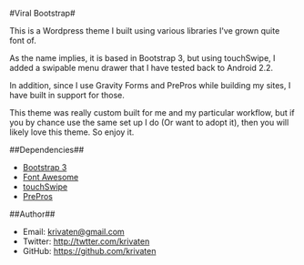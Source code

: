 #Viral Bootstrap#

This is a Wordpress theme I built using various libraries I've grown quite font of.

As the name implies, it is based in Bootstrap 3, but using touchSwipe, I added a swipable menu drawer that I have tested back to Android 2.2.

In addition, since I use Gravity Forms and PrePros while building my sites, I have built in support for those.

This theme was really custom built for me and my particular workflow, but if you by chance use the same set up I do (Or want to adopt it), then you will likely love this theme. So enjoy it.

##Dependencies##
* [Bootstrap 3](https://github.com/twbs/bootstrap)
* [Font Awesome](https://github.com/FortAwesome/Font-Awesome)
* [touchSwipe](https://github.com/mattbryson/TouchSwipe-Jquery-Plugin)
* [PrePros](https://github.com/sbspk/Prepros)
    
##Author##
* Email: <krivaten@gmail.com>
* Twitter: <http://twtter.com/krivaten>
* GitHub: <https://github.com/krivaten>